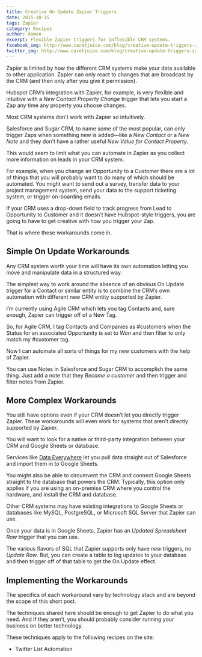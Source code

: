 ```yaml
---
title: Creative On Update Zapier Triggers
date: 2015-10-15
tags: Zapier
category: Recipes
author: damon
excerpt: Flexible Zapier triggers for inflexible CRM systems.
facebook_img: http://www.caretjuice.com/blog/creative-update-triggers-zapier/creative-update-triggers-zapier-facebook.png
twitter_img: http://www.caretjuice.com/blog/creative-update-triggers-zapier/creative-update-triggers-zapier-twitter.png
---
```


Zapier is limited by how the different CRM systems make your data available to other application. Zapier can only react to changes that are broadcast by the CRM (and then only after you give it permission).

Hubspot CRM’s integration with Zapier, for example, is very flexible and intuitive with a *New Contact Property Change* trigger that lets you start a Zap any time any property you choose changes.

Most CRM systems don’t work with Zapier so intuitively.

Salesforce and Sugar CRM, to name some of the most popular, can only trigger Zaps when something new is added—like a *New Contact* or a *New Note* and they don’t have a rather useful *New Value for Contact Property*.

This would seem to limit what you can automate in Zapier as you collect more information on leads in your CRM system.

For example, when you change an Opportunity to a Customer there are a lot of things that you will probably want to do many of which should be automated. You might want to send out a survey, transfer data to your project management system, send your data to the support ticketing system, or trigger on-boarding emails.

If your CRM uses a drop-down field to track progress from Lead to Opportunity to Customer and it doesn’t have Hubspot-style triggers, you are going to have to get creative with how you trigger your Zap.

That is where these workarounds come in.

## Simple On Update Workarounds

Any CRM system worth your time will have its own automation letting you move and manipulate data in a structured way.

The simplest way to work around the absence of an obvious On Update trigger for a Contact or similar entity is to combine the CRM’s own automation with different new CRM entity supported by Zapier.

I’m currently using Agile CRM which lets you tag Contacts and, sure enough, Zapier can trigger off of a New Tag.

So, for Agile CRM, I tag Contacts and Companies as #customers when the Status for an associated Opportunity is set to *Won* and then filter to only match my #customer tag.

Now I can automate all sorts of things for my new customers with the help of Zapier.

You can use Notes in Salesforce and Sugar CRM to accomplish the same thing. Just add a note that they *Became a customer* and then trigger and filter notes from Zapier.

## More Complex Workarounds

You still have options even if your CRM doesn’t let you directly trigger Zapier. These workarounds will even work for systems that aren’t directly supported by Zapier.

You will want to look for a native or third-party integration between your CRM and Google Sheets or database.

Services like [Data Everywhere](https://www.dataeverywhere.com/index) let you pull data straight out of Salesforce and import them in to Google Sheets.

You might also be able to circumvent the CRM and connect Google Sheets straight to the database that powers the CRM. Typically, this option only applies if you are using an on-premise CRM where you control the hardware, and install the CRM and database.

Other CRM systems may have existing integrations to Google Sheets or databases like MySQL, PostgreSQL, or Microsoft SQL Server that Zapier can use.

Once your data is in Google Sheets, Zapier has an *Updated Spreadsheet Row* trigger that you can use.

The various flavors of SQL that Zapier supports only have *new* triggers, no *Update Row*. But, you can create a table to log updates to your database and then trigger off of that table to get the On Update effect.

## Implementing the Workarounds

The specifics of each workaround vary by technology stack and are beyond the scope of this short post.

The techniques shared here should be enough to get Zapier to do what you need. And if they aren’t, you should probably consider running your business on better technology.

These techniques apply to the following recipes on the site:

* Twitter List Automation